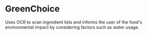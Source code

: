 # GreenChoice
Uses OCR to scan ingredient lists and informs the user of the food's environmental impact by considering factors such as water usage.

